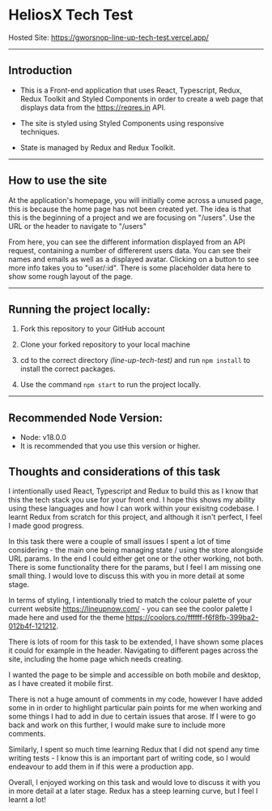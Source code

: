 # HeliosX Tech Test

Hosted Site: https://gworsnop-line-up-tech-test.vercel.app/

---

## Introduction

- This is a Front-end application that uses React, Typescript, Redux, Redux Toolkit and Styled Components in order to create a web page that displays data from the https://reqres.in API.

- The site is styled using Styled Components using responsive techniques.

- State is managed by Redux and Redux Toolkit.

---

## How to use the site

At the application's homepage, you will initially come across a unused page, this is because the home page has not been created yet. The idea is that this is the beginning of a project and we are focusing on "/users". Use the URL or the header to navigate to "/users"

From here, you can see the different information displayed from an API request, containing a number of differerent users data. You can see their names and emails as well as a displayed avatar. Clicking on a button to see more info takes you to "user/:id". There is some placeholder data here to show some rough layout of the page.

---

## Running the project locally:

1. Fork this repository to your GitHub account

2. Clone your forked repository to your local machine

3. cd to the correct directory _(line-up-tech-test)_ and run `npm install` to install the correct packages.

4. Use the command `npm start` to run the project locally.

---

## Recommended Node Version:

- Node: v18.0.0
- It is recommended that you use this version or higher.

## Thoughts and considerations of this task

I intentionally used React, Typescript and Redux to build this as I know that this the tech stack you use for your front end. I hope this shows my ability using these languages and how I can work within your exisitng codebase. I learnt Redux from scratch for this project, and although it isn't perfect, I feel I made good progress.

In this task there were a couple of small issues I spent a lot of time considering - the main one being managing state / using the store alongside URL params. In the end I could either get one or the other working, not both. There is some functionality there for the params, but I feel I am missing one small thing. I would love to discuss this with you in more detail at some stage.

In terms of styling, I intentionally tried to match the colour palette of your current website https://lineupnow.com/ - you can see the coolor palette I made here and used for the theme https://coolors.co/ffffff-f6f8fb-399ba2-012b4f-121212.

There is lots of room for this task to be extended, I have shown some places it could for example in the header. Navigating to different pages across the site, including the home page which needs creating.

I wanted the page to be simple and accessible on both mobile and desktop, as I have created it mobile first.

There is not a huge amount of comments in my code, however I have added some in in order to highlight particular pain points for me when working and some things I had to add in due to certain issues that arose. If I were to go back and work on this further, I would make sure to include more comments.

Similarly, I spent so much time learning Redux that I did not spend any time writing tests - I know this is an important part of writing code, so I would endeavour to add them in if this were a production app.

Overall, I enjoyed working on this task and would love to discuss it with you in more detail at a later stage. Redux has a steep learning curve, but I feel I learnt a lot!
